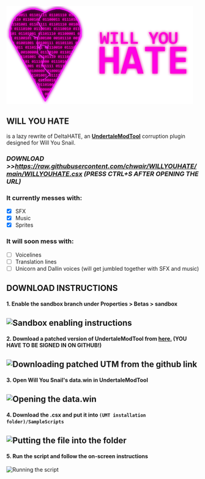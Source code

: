 ![WILL YOU HATE Logo](https://github.com/chwair/WILLYOUHATE/blob/main/wyhlogo%20glow.png)
## WILL YOU HATE
is a lazy rewrite of DeltaHATE, an [**UndertaleModTool**](https://github.com/krzys-h/UndertaleModTool) corruption plugin designed for Will You Snail.

### ***DOWNLOAD** >>https://raw.githubusercontent.com/chwair/WILLYOUHATE/main/WILLYOUHATE.csx (PRESS CTRL+S AFTER OPENING THE URL)*

### It currently messes with:
- [x] SFX
- [x] Music
- [x] Sprites

### It will soon mess with:
- [ ] Voicelines
- [ ] Translation lines
- [ ] Unicorn and Dallin voices (will get jumbled together with SFX and music)

## DOWNLOAD INSTRUCTIONS
#### 1. Enable the sandbox branch under Properties > Betas > sandbox
![Sandbox enabling instructions](https://cdn.discordapp.com/attachments/887310545726881842/954804039630061588/unknown.png)
-------------------------------------------------
#### 2. Download a patched version of UndertaleModTool from [here.](https://github.com/Jacky720/UndertaleModTool/suites/5699234081/artifacts/187726395) **(YOU HAVE TO BE SIGNED IN ON GITHUB!)**
![Downloading patched UTM from the github link](https://cdn.discordapp.com/attachments/887310545726881842/954805349972594768/unknown.png)
-------------------------------------------------
#### 3. Open Will You Snail's data.win in UndertaleModTool
![Opening the data.win](https://cdn.discordapp.com/attachments/887310545726881842/954805830333657130/unknown.png)
-------------------------------------------------
#### 4. Download the .csx and put it into `(UMT installation folder)/SampleScripts`
![Putting the file into the folder](https://cdn.discordapp.com/attachments/887310545726881842/954807729770344498/unknown.png)
-------------------------------------------------
#### 5. Run the script and follow the on-screen instructions
![Running the script](https://cdn.discordapp.com/attachments/887310545726881842/954808139285405727/unknown.png)
